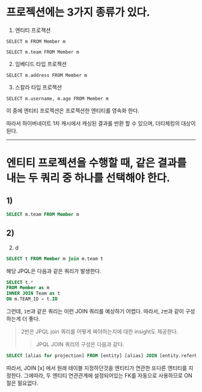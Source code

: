 # 프로젝션에는 3가지 종류가 있다.
1. 엔티티 프로젝션
```text
SELECT m FROM Member m
```

```text
SELECT m.team FROM Member m
```

2. 임베디드 타입 프로젝션
```text
SELECT m.address FROM Member m
```
3. 스칼라 타입 프로젝션

```text
SELECT m.username, m.age FROM Member m
```

이 중에 엔티티 프로젝션은 프로젝션한 엔티티를 영속화 한다.

따라서 하이버네이트 1차 캐시에서 캐싱된 결과를 반환 할 수 있으며, 더티체킹의 대상이 된다.

---

# 엔티티 프로젝션을 수행할 때, 같은 결과를 내는 두 쿼리 중 하나를 선택해야 한다.

## 1)
```sql
SELECT m.team FROM Member m
```

## 2)
2. d
```sql
SELECT t FROM Member m join m.team t
```


해당 JPQL은 다음과 같은 쿼리가 발생한다.

```sql
SELECT t.*
FROM Member as m
INNER JOIN Team as t
ON m.TEAM_ID = t.ID
```

그런데, `1번`과 같은 쿼리는 이런 JOIN 쿼리를 예상하기 어렵다.
따라서, `2번`과 같이 구성하는게 더 좋다.

> 2번은 JPQL join 쿼리를 어떻게 짜야하는지에 대한 insight도 제공한다.
>> JPQL JOIN 쿼리의 구성은 다음과 같다.

```sql
SELECT [alias for projection] FROM [entity] [alias] JOIN [entity.referEntity] [alias] 
```

따라서, JOIN [x] 에서 원래 테이블 지정하던것을 엔티티가 연관한 또다른 엔티티를 지정한다.
그에따라, 두 엔티티 연관관계에 설정되어있는 FK를 자동으로 사용하므로 ON 절은 필요없다.


